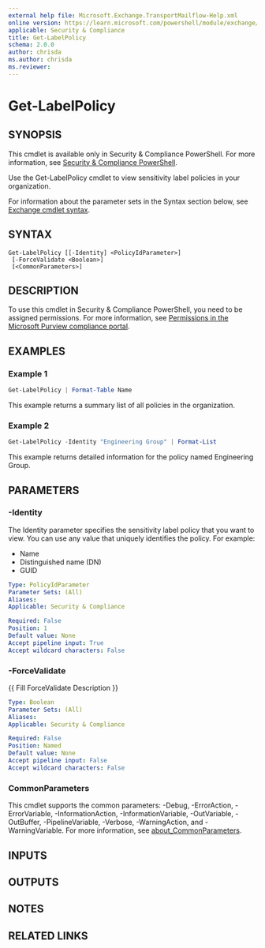```yaml
---
external help file: Microsoft.Exchange.TransportMailflow-Help.xml
online version: https://learn.microsoft.com/powershell/module/exchange/get-labelpolicy
applicable: Security & Compliance
title: Get-LabelPolicy
schema: 2.0.0
author: chrisda
ms.author: chrisda
ms.reviewer:
---
```


# Get-LabelPolicy

## SYNOPSIS
This cmdlet is available only in Security & Compliance PowerShell. For more information, see [Security & Compliance PowerShell](https://learn.microsoft.com/powershell/exchange/scc-powershell).

Use the Get-LabelPolicy cmdlet to view sensitivity label policies in your organization.

For information about the parameter sets in the Syntax section below, see [Exchange cmdlet syntax](https://learn.microsoft.com/powershell/exchange/exchange-cmdlet-syntax).

## SYNTAX

```
Get-LabelPolicy [[-Identity] <PolicyIdParameter>]
 [-ForceValidate <Boolean>]
 [<CommonParameters>]
```

## DESCRIPTION
To use this cmdlet in Security & Compliance PowerShell, you need to be assigned permissions. For more information, see [Permissions in the Microsoft Purview compliance portal](https://learn.microsoft.com/purview/microsoft-365-compliance-center-permissions).

## EXAMPLES

### Example 1
```powershell
Get-LabelPolicy | Format-Table Name
```

This example returns a summary list of all policies in the organization.

### Example 2
```powershell
Get-LabelPolicy -Identity "Engineering Group" | Format-List
```

This example returns detailed information for the policy named Engineering Group.

## PARAMETERS

### -Identity
The Identity parameter specifies the sensitivity label policy that you want to view. You can use any value that uniquely identifies the policy. For example:

- Name
- Distinguished name (DN)
- GUID

```yaml
Type: PolicyIdParameter
Parameter Sets: (All)
Aliases:
Applicable: Security & Compliance

Required: False
Position: 1
Default value: None
Accept pipeline input: True
Accept wildcard characters: False
```

### -ForceValidate
{{ Fill ForceValidate Description }}

```yaml
Type: Boolean
Parameter Sets: (All)
Aliases:
Applicable: Security & Compliance

Required: False
Position: Named
Default value: None
Accept pipeline input: False
Accept wildcard characters: False
```

### CommonParameters
This cmdlet supports the common parameters: -Debug, -ErrorAction, -ErrorVariable, -InformationAction, -InformationVariable, -OutVariable, -OutBuffer, -PipelineVariable, -Verbose, -WarningAction, and -WarningVariable. For more information, see [about_CommonParameters](https://go.microsoft.com/fwlink/p/?LinkID=113216).

## INPUTS

## OUTPUTS

## NOTES

## RELATED LINKS
